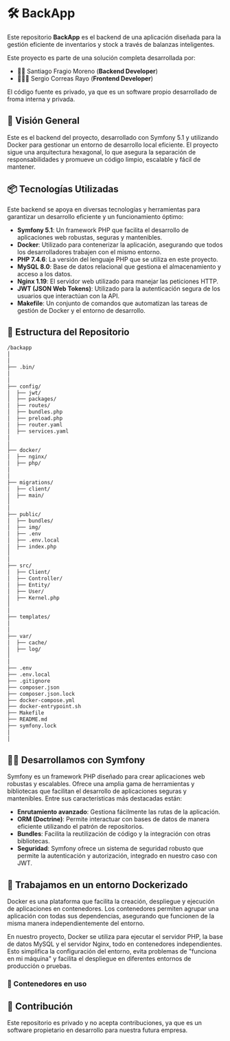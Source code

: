 # 🛠️ BackApp

Este repositorio **BackApp** es el backend de una aplicación diseñada para la gestión eficiente de inventarios y stock a través de balanzas inteligentes.

Este proyecto es parte de una solución completa desarrollada por:

- 🙋🏻 Santiago Fragio Moreno (**Backend Developer**)
- 🙋🏻‍♂️ Sergio Correas Rayo (**Frontend Developer**)

El código fuente es privado, ya que es un software propio desarrollado de froma interna y privada.

## 🚀 Visión General

Este es el backend del proyecto, desarrollado con Symfony 5.1 y utilizando Docker para gestionar un entorno de desarrollo local eficiente. El proyecto sigue una arquitectura hexagonal, lo que asegura la separación de responsabilidades y promueve un código limpio, escalable y fácil de mantener.

## 📦 Tecnologías Utilizadas

Este backend se apoya en diversas tecnologías y herramientas para garantizar un desarrollo eficiente y un funcionamiento óptimo:

- **Symfony 5.1**: Un framework PHP que facilita el desarrollo de aplicaciones web robustas, seguras y mantenibles.
- **Docker**: Utilizado para contenerizar la aplicación, asegurando que todos los desarrolladores trabajen con el mismo entorno.
- **PHP 7.4.6**: La versión del lenguaje PHP que se utiliza en este proyecto.
- **MySQL 8.0**: Base de datos relacional que gestiona el almacenamiento y acceso a los datos.
- **Nginx 1.19**: El servidor web utilizado para manejar las peticiones HTTP.
- **JWT (JSON Web Tokens)**: Utilizado para la autenticación segura de los usuarios que interactúan con la API.
- **Makefile**: Un conjunto de comandos que automatizan las tareas de gestión de Docker y el entorno de desarrollo.

## 📂 Estructura del Repositorio

```bash
/backapp
│
│
├── .bin/                    
│
│
├── config/
│  ├── jwt/
│  ├── packages/
│  ├── routes/
│  ├── bundles.php
│  ├── preload.php
│  ├── router.yaml
│  ├── services.yaml
│
│
├── docker/
│  ├── nginx/
│  ├── php/
│
│
├── migrations/
│  ├── client/
│  ├── main/
│
│
├── public/
│  ├── bundles/
│  ├── img/
│  ├── .env
│  ├── .env.local
│  ├── index.php
│
│
├── src/
│  ├── Client/
│  ├── Controller/
│  ├── Entity/
│  ├── User/
│  ├── Kernel.php
│
│
├── templates/
│
│
├── var/
│  ├── cache/
│  ├── log/
│
│
├── .env
├── .env.local
├── .gitignore
├── composer.json
├── composer.json.lock
├── docker-compose.yml
├── docker-entrypoint.sh
├── Makefile
├── README.md
├── symfony.lock
│
│
```

## 🧑‍💻 Desarrollamos con Symfony

Symfony es un framework PHP diseñado para crear aplicaciones web robustas y escalables. Ofrece una amplia gama de herramientas y bibliotecas que facilitan el desarrollo de aplicaciones seguras y mantenibles. Entre sus características más destacadas están:

- **Enrutamiento avanzado**: Gestiona fácilmente las rutas de la aplicación.
- **ORM (Doctrine)**: Permite interactuar con bases de datos de manera eficiente utilizando el patrón de repositorios.
- **Bundles**: Facilita la reutilización de código y la integración con otras bibliotecas.
- **Seguridad**: Symfony ofrece un sistema de seguridad robusto que permite la autenticación y autorización, integrado en nuestro caso con JWT.

## 🐳 Trabajamos en un entorno Dockerizado

Docker es una plataforma que facilita la creación, despliegue y ejecución de aplicaciones en contenedores. Los contenedores permiten agrupar una aplicación con todas sus dependencias, asegurando que funcionen de la misma manera independientemente del entorno.

En nuestro proyecto, Docker se utiliza para ejecutar el servidor PHP, la base de datos MySQL y el servidor Nginx, todo en contenedores independientes. Esto simplifica la configuración del entorno, evita problemas de "funciona en mi máquina" y facilita el despliegue en diferentes entornos de producción o pruebas.


### 🧱 Contenedores en uso

## 🚫 Contribución

Este repositorio es privado y no acepta contribuciones, ya que es un software propietario en desarrollo para nuestra futura empresa.
